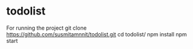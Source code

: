 # todolist
For running the project
git clone https://github.com/susmitamnnit/todolist.git
cd todolist/
npm install
npm start
